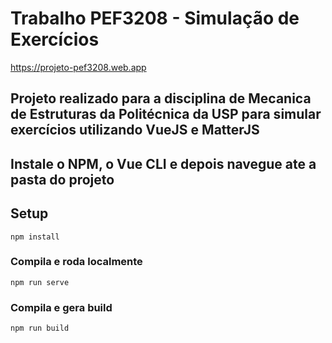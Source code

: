 # Trabalho PEF3208 - Simulação de Exercícios

https://projeto-pef3208.web.app

## Projeto realizado para a disciplina de Mecanica de Estruturas da Politécnica da USP para simular exercícios utilizando VueJS e MatterJS

## Instale o NPM, o Vue CLI e depois navegue ate a pasta do projeto

## Setup
```
npm install
```

### Compila e roda localmente
```
npm run serve
```

### Compila e gera build
```
npm run build
```
